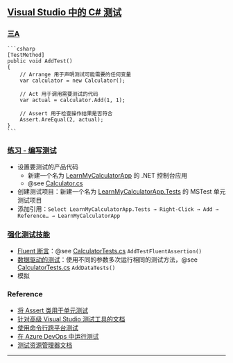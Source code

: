## [Visual Studio 中的 C# 测试](https://learn.microsoft.com/zh-cn/training/modules/visual-studio-test-tools/)
### [三A](https://learn.microsoft.com/zh-cn/training/modules/visual-studio-test-tools/2-create-test#the-three-as)
    ```csharp
    [TestMethod]
    public void AddTest()
    {
        // Arrange 用于声明测试可能需要的任何变量
        var calculator = new Calculator();

        // Act 用于调用需要测试的代码
        var actual = calculator.Add(1, 1);

        // Assert 用于检查操作结果是否符合
        Assert.AreEqual(2, actual);
    }
    ```
### [练习 - 编写测试](https://learn.microsoft.com/zh-cn/training/modules/visual-studio-test-tools/2-create-test)
- 设置要测试的产品代码
    - 新建一个名为 [LearnMyCalculatorApp](LearnMyCalculatorApp) 的 .NET 控制台应用
    - @see [Calculator.cs](LearnMyCalculatorApp/Calculator.cs)
- 创建测试项目：新建一个名为 [LearnMyCalculatorApp.Tests](LearnMyCalculatorApp.Tests) 的 MSTest 单元测试项目
- 添加引用：`Select LearnMyCalculatorApp.Tests → Right-Click → Add → Reference… → LearnMyCalculatorApp`
### [强化测试技能](https://learn.microsoft.com/zh-cn/training/modules/visual-studio-test-tools/6-sharpen-test-skills)
- [Fluent 断言](https://fluentassertions.com/)：@see [CalculatorTests.cs](LearnMyCalculatorApp.Tests/CalculatorTests.cs) `AddTestFluentAssertion()`
- [数据驱动的测试](https://learn.microsoft.com/zh-cn/visualstudio/test/how-to-create-a-data-driven-unit-test)：使用不同的参数多次运行相同的测试方法，@see [CalculatorTests.cs](LearnMyCalculatorApp.Tests/CalculatorTests.cs) `AddDataTests()`
- 模拟
### Reference
- [将 Assert 类用于单元测试](https://learn.microsoft.com/zh-cn/visualstudio/test/using-the-assert-classes)
- [针对高级 Visual Studio 测试工具的文档](https://learn.microsoft.com/zh-cn/visualstudio/test/improve-code-quality)
- [使用命令行跨平台测试](https://learn.microsoft.com/zh-cn/dotnet/core/testing/unit-testing-with-mstest)
- [在 Azure DevOps 中运行测试](https://learn.microsoft.com/zh-cn/training/modules/run-functional-tests-azure-pipelines/)
- [测试资源管理器文档](https://learn.microsoft.com/zh-cn/visualstudio/test/run-unit-tests-with-test-explorer)
---
